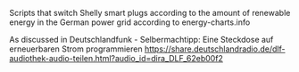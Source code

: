 Scripts that switch Shelly smart plugs according to the amount of renewable energy in the German power grid according to energy-charts.info 

As discussed in Deutschlandfunk - Selbermachtipp: Eine Steckdose auf erneuerbaren Strom programmieren 
https://share.deutschlandradio.de/dlf-audiothek-audio-teilen.html?audio_id=dira_DLF_62eb00f2
